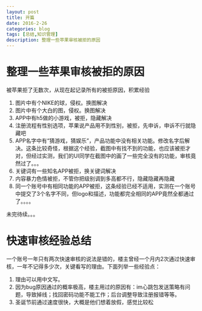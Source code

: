 ```yaml
---
layout: post
title: 开篇
date: 2016-2-26
categories: blog
tags: [总结,知识管理]
description: 整理一些苹果审核被拒的原因
---
```


# 整理一些苹果审核被拒的原因


被苹果拒了无数次，从现在起记录所有的被拒原因，积累经验


1. 图片中有个NIKE的球，侵权。换图解决
2. 图片中有个大白的图，侵权。换图解决
3. APP中有h5做的小游戏，被拒，隐藏解决
4. 注册流程有性别选项，苹果说产品用不到性别，被拒，先申诉，申诉不行就隐藏吧
5. APP名字中有“猜游戏，猜娱乐”，产品功能中没有相关功能。修改名字后解决。这条比较奇怪，根据这个经验，截图中有找不到的功能，也应该被拒才对，但经过实测，我们的UI同学在截图中的画了一些完全没有的功能，审核竟然过了。。。
6. 关键词有一些知名APP被拒，换关键词解决
7. 内容暴力色情被拒，不管你把级别调到多高都不行，隐藏隐藏再隐藏
8. 同一个账号中有相同功能的APP被拒，这条经验已经不适用，实测在一个账号中提交了3个名字不同，但logo和描述，功能都完全相同的APP竟然全都通过了。。。。



未完待续。。。



# 快速审核经验总结

一个账号一年只有两次快速审核的说法是错的，楼主曾经一个月内2次通过快速审核，一年不记得多少次，关键看写的理由。下面列举一些经验点：

1. 理由可以用中文写。
2. 因为bug原因通过的概率极高，楼主用过的原因有：im心跳包发送策略有问题，导致掉线；找回密码功能不能工作；后台调整导致注册报错等等。
3. 圣诞节前通过速度很快，大概是他们想着放假，感觉比较松